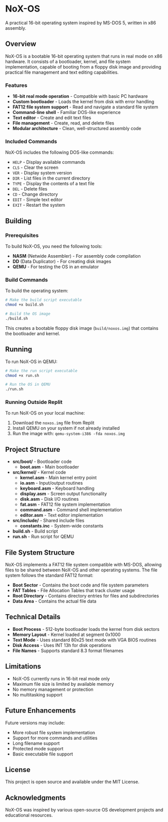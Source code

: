 # NoX-OS

A practical 16-bit operating system inspired by MS-DOS 5, written in x86 assembly.

## Overview

NoX-OS is a bootable 16-bit operating system that runs in real mode on x86 hardware. It consists of a bootloader, kernel, and file system implementation, capable of booting from a floppy disk image and providing practical file management and text editing capabilities.

### Features

- **16-bit real mode operation** - Compatible with basic PC hardware
- **Custom bootloader** - Loads the kernel from disk with error handling
- **FAT12 file system support** - Read and navigate a standard file system
- **Command-line shell** - Familiar DOS-like experience
- **Text editor** - Create and edit text files
- **File management** - Create, read, and delete files
- **Modular architecture** - Clean, well-structured assembly code

### Included Commands

NoX-OS includes the following DOS-like commands:

- `HELP` - Display available commands
- `CLS` - Clear the screen
- `VER` - Display system version
- `DIR` - List files in the current directory
- `TYPE` - Display the contents of a text file
- `DEL` - Delete files
- `CD` - Change directory
- `EDIT` - Simple text editor
- `EXIT` - Restart the system

## Building

### Prerequisites

To build NoX-OS, you need the following tools:

- **NASM** (Netwide Assembler) - For assembly code compilation
- **DD** (Data Duplicator) - For creating disk images
- **QEMU** - For testing the OS in an emulator

### Build Commands

To build the operating system:

```bash
# Make the build script executable
chmod +x build.sh

# Build the OS image
./build.sh
```

This creates a bootable floppy disk image (`build/noxos.img`) that contains the bootloader and kernel.

## Running

To run NoX-OS in QEMU:

```bash
# Make the run script executable
chmod +x run.sh

# Run the OS in QEMU
./run.sh
```

### Running Outside Replit

To run NoX-OS on your local machine:

1. Download the `noxos.img` file from Replit
2. Install QEMU on your system if not already installed
3. Run the image with: `qemu-system-i386 -fda noxos.img`

## Project Structure

- **src/boot/** - Bootloader code
  - **boot.asm** - Main bootloader
- **src/kernel/** - Kernel code
  - **kernel.asm** - Main kernel entry point
  - **io.asm** - Input/output routines
  - **keyboard.asm** - Keyboard handling
  - **display.asm** - Screen output functionality
  - **disk.asm** - Disk I/O routines
  - **fat.asm** - FAT12 file system implementation
  - **command.asm** - Command shell implementation
  - **editor.asm** - Text editor implementation
- **src/include/** - Shared include files
  - **constants.inc** - System-wide constants
- **build.sh** - Build script
- **run.sh** - Run script for QEMU

## File System Structure

NoX-OS implements a FAT12 file system compatible with MS-DOS, allowing files to be shared between NoX-OS and other operating systems. The file system follows the standard FAT12 format:

- **Boot Sector** - Contains the boot code and file system parameters
- **FAT Tables** - File Allocation Tables that track cluster usage
- **Root Directory** - Contains directory entries for files and subdirectories
- **Data Area** - Contains the actual file data

## Technical Details

- **Boot Process** - 512-byte bootloader loads the kernel from disk sectors
- **Memory Layout** - Kernel loaded at segment 0x1000
- **Text Mode** - Uses standard 80x25 text mode with VGA BIOS routines
- **Disk Access** - Uses INT 13h for disk operations
- **File Names** - Supports standard 8.3 format filenames

## Limitations

- NoX-OS currently runs in 16-bit real mode only
- Maximum file size is limited by available memory
- No memory management or protection
- No multitasking support

## Future Enhancements

Future versions may include:

- More robust file system implementation
- Support for more commands and utilities
- Long filename support
- Protected mode support
- Basic executable file support

## License

This project is open source and available under the MIT License.

## Acknowledgments

NoX-OS was inspired by various open-source OS development projects and educational resources.